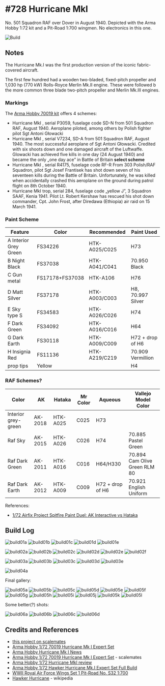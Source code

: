 # #728 Hurricane MkI

No. 501 Squadron RAF over Dover in August 1940. Depicted with the Arma Hobby 1:72 kit and a Pit-Road 1:700 wingmen. No electronics in this one.

![Build](./assets/MkI_build.jpg?raw=true)

## Notes

The Hurricane Mk.I was the first production version of the iconic fabric-covered aircraft.

The first few hundred had a wooden two-bladed, fixed-pitch propeller and 1,030 hp (770 kW) Rolls-Royce Merlin Mk.II engine.
These were followed b the more common three blade two-pitch propeller and Merlin Mk.III engines.

### Markings

The [Arma Hobby 70019 kit](https://www.scalemates.com/kits/arma-hobby-70019-hurricane-mk-i--1153781) offers 4 schemes:

* Hurricane MkI , serial P3059, fuselage code SD-N from 501 Squadron RAF, August 1940. Aeroplane piloted, among others by Polish fighter pilot Sgt Antoni Głowacki
* Hurricane MkI , serial V7234, SD-A from 501 Squadron RAF, August 1940. The most successful aeroplane of Sgt Antoni Głowacki. Credited with six shoots down and one damaged aircraft of the Luftwaffe. Glowacki has achieved five kills in one day (24 August 1940) and became the only „one day ace” in Battle of Britain **select scheme**
* Hurricane MkI , serial R4175, fuselage code RF-R From 303 Polish/RAF Squadron, pilot Sgt Josef Frantisek has shot down seven of his seventeen kills during the Battle of Britain. Unfortunately, he was killed when accidentally crashed this aeroplane on the ground during patrol flight on 8th October 1940.
* Hurricane MkI trop, serial 284, fuselage code „yellow J”, 3 Squadron SAAF, Kenia 1941. Pilot Lt. Robert Kershaw has rescued his shot down commander, Cpt. John Frost, after Diredawa (Ethiopia) air raid on 15 March 1941.

### Paint Scheme

| Feature               | Color                | Recommended   | Paint Used |
|-----------------------|----------------------|---------------|------------|
| A Interior Grey Green | FS34226              | HTK-A025/C025 | H73 |
| B Night Black         | FS37038              | HTK-A041/C041 | 70.950 Black |
| C Gun metal           | FS17178+FS37038      | HTK-A106      | H76 |
| D Matt Silver         | FS37178              | HTK-A003/C003 | H8, 70.997 Silver |
| E Sky type S          | FS34583              | HTK-A026/C026 | H74 |
| F Dark Green          | FS34092              | HTK-A016/C016 | H64 |
| G Dark Earth          | FS30118              | HTK-A009/C009 | H72 + drop of H6 |
| H Insignia Red        | FS11136              | HTK-A219/C219 | 70.909 Vermillion |
| prop tips             | Yellow               |               | H4 |

### RAF Schemes?

| Color               | AK      | Hataka   | Mr Color | Aqueous          | Vallejo Model Color |
|---------------------|---------|----------|----------|------------------|---------------------|
| Interior grey-green | AK-2018 | HTK-A025 | C025     | H73              | |
| Raf Sky             | AK-2015 | HTK-A026 | C026     | H74              | 70.885 Pastel Green|
| Raf Dark Green      | AK-2011 | HTK-A016 | C016     | H64/H330         | 70.894 Cam Olive Green RLM 80 |
| Raf Dark Earth      | AK-2012 | HTK-A009 | C009     | H72 + drop of H6 | 70.921 English Uniform |

References:

* [1/72 Airfix Project Spitfire Paint Duel: AK Interactive vs Hataka](https://www.britmodeller.com/forums/index.php?/topic/235083025-172-airfix-project-spitfire-paint-duel-ak-interactive-vs-hataka/)

## Build Log

![build01a](./assets/build01a.jpg?raw=true)
![build01b](./assets/build01b.jpg?raw=true)
![build01c](./assets/build01c.jpg?raw=true)
![build01d](./assets/build01d.jpg?raw=true)
![build01e](./assets/build01e.jpg?raw=true)

![build02a](./assets/build02a.jpg)
![build02b](./assets/build02b.jpg)
![build02c](./assets/build02c.jpg)
![build02d](./assets/build02d.jpg)
![build02e](./assets/build02e.jpg)
![build02f](./assets/build02f.jpg)

![build03a](./assets/build03a.jpg)
![build03b](./assets/build03b.jpg)
![build03c](./assets/build03c.jpg)
![build03d](./assets/build03d.jpg)
![build03e](./assets/build03e.jpg)

![build04a](./assets/build04a.jpg)

Final gallery:

![build05a](./assets/build05a.jpg)
![build05b](./assets/build05b.jpg)
![build05c](./assets/build05c.jpg)
![build05d](./assets/build05d.jpg)
![build05e](./assets/build05e.jpg)
![build05f](./assets/build05f.jpg)
![build05g](./assets/build05g.jpg)
![build05h](./assets/build05h.jpg)
![build05i](./assets/build05i.jpg)
![build05j](./assets/build05j.jpg)
![build05k](./assets/build05k.jpg)
![build05l](./assets/build05l.jpg)

Some better(?) shots:

![build06a](./assets/build06a.jpg)
![build06b](./assets/build06b.jpg)
![build06c](./assets/build06c.jpg)
![build06d](./assets/build06d.jpg)

## Credits and References

* [this project on scalemates](https://www.scalemates.com/profiles/mate.php?id=74137&p=projects&project=139009)
* [Arma Hobby 1/72 70019 Hurricane Mk I Expert Set](https://www.armahobby.com/70019-hurricane-mk-i-expert-set.html)
* [Arma Hobby Hurricane Mk I News](https://armahobbynews.pl/blog/tag/nr70019/)
* [Arma Hobby 1/72 70019 Hurricane Mk I Expert Set](https://www.scalemates.com/kits/arma-hobby-70019-hurricane-mk-i--1153781) - scalemates
* [Arma Hobby 1/72 Hurricane MkI review](https://www.youtube.com/watch?v=LEv5z3hWrF8&feature=emb_logo)
* [Arma Hobby 1/72 Hawker Hurricane Mk.I Expert Set Full Build](https://www.youtube.com/watch?v=0xwtuUNF7n4)
* [WWII Royal Air Force Wings Set 1 Pit-Road No. S32 1:700](https://www.scalemates.com/kits/pit-road-s32-wwii-royal-air-force-wings-set-1--1134373)
* [Hawker Hurricane](https://en.wikipedia.org/wiki/Hawker_Hurricane) - wikipedia
